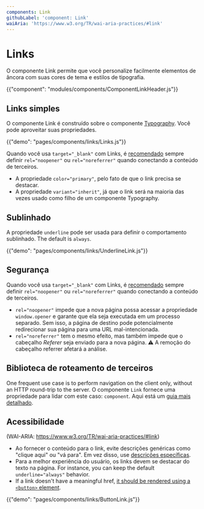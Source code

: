 ```yaml
---
components: Link
githubLabel: 'component: Link'
waiAria: 'https://www.w3.org/TR/wai-aria-practices/#link'
---
```


# Links

<p class="description">O componente Link permite que você personalize facilmente elementos de âncora com suas cores de tema e estilos de tipografia.</p>

{{"component": "modules/components/ComponentLinkHeader.js"}}

## Links simples

O componente Link é construído sobre o componente [Typography](/api/typography/). Você pode aproveitar suas propriedades.

{{"demo": "pages/components/links/Links.js"}}

Quando você usa `target="_blank"` com Links, é [recomendado](https://developers.google.com/web/tools/lighthouse/audits/noopener) sempre definir `rel="noopener"` ou `rel="noreferrer"` quando conectando a conteúdo de terceiros.

- A propriedade `color="primary"`, pelo fato de que o link precisa se destacar.
- A propriedade `variant="inherit"`, já que o link será na maioria das vezes usado como filho de um componente Typography.

## Sublinhado

A propriedade `underline` pode ser usada para definir o comportamento sublinhado. The default is `always`.

{{"demo": "pages/components/links/UnderlineLink.js"}}

## Segurança

Quando você usa `target="_blank"` com Links, é [recomendado](https://developers.google.com/web/tools/lighthouse/audits/noopener) sempre definir `rel="noopener"` ou `rel="noreferrer"` quando conectando a conteúdo de terceiros.

- `rel="noopener"` impede que a nova página possa acessar a propriedade `window.opener` e garante que ela seja executada em um processo separado. Sem isso, a página de destino pode potencialmente redirecionar sua página para uma URL mal-intencionada.
- `rel="noreferrer"` tem o mesmo efeito, mas também impede que o cabeçalho *Referer* seja enviado para a nova página. ⚠️ A remoção do cabeçalho referrer afetará a análise.

## Biblioteca de roteamento de terceiros

One frequent use case is to perform navigation on the client only, without an HTTP round-trip to the server. O componente `Link` fornece uma propriedade para lidar com este caso: `component`. Aqui está um [guia mais detalhado](/guides/routing/#link).

## Acessibilidade

(WAI-ARIA: https://www.w3.org/TR/wai-aria-practices/#link)

- Ao fornecer o conteúdo para o link, evite descrições genéricas como "clique aqui" ou "vá para". Em vez disso, use [descrições específicas](https://developers.google.com/web/tools/lighthouse/audits/descriptive-link-text).
- Para a melhor experiência do usuário, os links devem se destacar do texto na página. For instance, you can keep the default `underline="always"` behavior.
- If a link doesn't have a meaningful href, [it should be rendered using a `<button>` element](https://github.com/jsx-eslint/eslint-plugin-jsx-a11y/blob/HEAD/docs/rules/anchor-is-valid.md).

{{"demo": "pages/components/links/ButtonLink.js"}}
